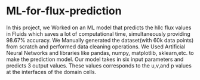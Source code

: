 # ML-for-flux-prediction
In this project, we Worked on an ML model that predicts  the hllc flux values in Fluids which  saves a lot of computational time, simultaneously providing 98.67% accuracy.
We Manually generated the dataset(with 60k data points)  from scratch and performed data cleaning operations.
We Used Artificial Neural Networks and libraries like pandas, numpy, matplotlib, sklearn,etc. to make the prediction model.
Our model takes in six input parameters and predicts 3 output values. These values corresponds to the u,v,and p values at the interfaces of the domain cells. 
